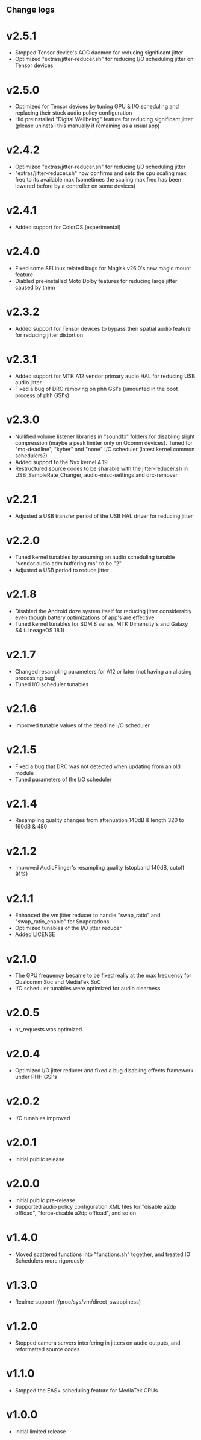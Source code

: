 ## Change logs

# v2.5.1
* Stopped Tensor device's AOC daemon for reducing significant jitter
* Optimized "extras/jitter-reducer.sh" for reducing I/O scheduling jitter on Tensor devices

# v2.5.0
* Optimized for Tensor devices by tuning GPU & I/O scheduling and replacing their stock audio policy configuration
* Hid preinstalled "Digital Wellbeing" feature for reducing significant jitter (please uninstall this manually if remaining as a usual app)

# v2.4.2
* Optimized "extras/jitter-reducer.sh" for reducing I/O scheduling jitter
* "extras/jitter-reducer.sh" now confirms and sets the cpu scaling max freq to its available max (sometimes the scaling max freq has been lowered before by a controller on some devices)

# v2.4.1
* Added support for ColorOS (experimental)

# v2.4.0
* Fixed some SELinux related bugs for Magisk v26.0's new magic mount feature
* Diabled pre-installed Moto Dolby features for reducing large jitter caused by them

# v2.3.2
* Added support for Tensor devices to bypass their spatial audio feature for reducing jitter distortion

# v2.3.1
* Added support for MTK A12 vendor primary audio HAL for reducing USB audio jitter
* Fixed a bug of DRC removing on phh GSI's (umounted in the boot process of phh GSI's)

# v2.3.0
* Nullified volume listener libraries in "soundfx" folders for disabling slight compression (maybe a peak limiter only on Qcomm devices).
Tuned for "mq-deadline", "kyber" and "none" I/O scheduler (latest kernel common schedulers?)
* Added support to the Nyx kernel 4.19
* Restructured source codes to be sharable with the jitter-reducer.sh in USB_SampleRate_Changer, audio-misc-settings and drc-remover

# v2.2.1
* Adjusted a USB transfer period of the USB HAL driver for reducing jitter

# v2.2.0
* Tuned kernel tunables by assuming an audio scheduling tunable "vendor.audio.adm.buffering.ms" to be "2"
* Adjusted a USB period to reduce jitter

# v2.1.8
* Disabled the Android doze system itself for reducing jitter considerably even though battery optimizations of app's are effective
* Tuned kernel tunables for SDM 8 series, MTK Dimensity's and Galaxy S4 (LineageOS 18.1)

# v2.1.7
* Changed resampling parameters for A12 or later (not having an aliasing processing bug)
* Tuned I/O scheduler tunables

# v2.1.6
* Improved tunable values of the deadline I/O scheduler

# v2.1.5
* Fixed a bug that DRC was not detected when updating from an old module
* Tuned parameters of the I/O scheduler

# v2.1.4
* Resampling quality changes from attenuation 140dB & length 320 to 160dB & 480

# v2.1.2
* Improved AudioFlinger's resampling quality (stopband 140dB, cutoff 91%)

# v2.1.1
* Enhanced the vm jitter reducer to handle "swap_ratio" and "swap_ratio_enable" for Snapdradons
* Optimized tunables of the I/O jitter reducer
* Added LICENSE

# v2.1.0
* The GPU frequency became to be fixed really at the max frequency for Qualcomm Soc and MediaTek SoC
* I/O scheduler tunables were optimized for audio clearness

# v2.0.5
* nr_requests was optimized

# v2.0.4
* Optimized I/O jitter reducer and fixed a bug disabling effects framework under PHH GSI's

# v2.0.2
* I/O tunables improved

# v2.0.1
* Initial public release

# v2.0.0
* Initial public pre-release
* Supported audio policy configuration XML files for "disable a2dp offload", "force-disable a2dp offload", and so on

# v1.4.0
* Moved scattered functions into "functions.sh" together, and treated IO Schedulers more rigorously

# v1.3.0
* Realme support (/proc/sys/vm/direct_swappiness)

# v1.2.0
* Stopped camera servers interfering in jitters on audio outputs, and reformatted source codes

# v1.1.0
* Stopped the EAS+ scheduling feature for MediaTek CPUs

# v1.0.0
* Initial limited release

##
